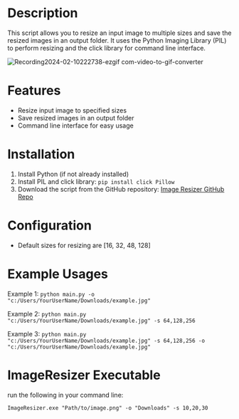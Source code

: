 # Description

This script allows you to resize an input image to multiple sizes and save the resized images in an output folder. It uses the Python Imaging Library (PIL) to perform resizing and the click library for command line interface.

![Recording2024-02-10222738-ezgif com-video-to-gif-converter](https://github.com/DlgshKurd/Image-Resizer/assets/96995162/0931f3d3-a040-4d69-abf6-fc9faaf4f4ea)

# Features

- Resize input image to specified sizes
- Save resized images in an output folder
- Command line interface for easy usage

# Installation

1. Install Python (if not already installed)
2. Install PIL and click library: `pip install click Pillow`
3. Download the script from the GitHub repository: [Image Resizer GitHub Repo](https://github.com/DlgshKurd/Image-Resizer)
   
# Configuration

- Default sizes for resizing are [16, 32, 48, 128]


# Example Usages

Example 1: `python main.py -o "c:/Users/YourUserName/Downloads/example.jpg"`

Example 2: `python main.py "c:/Users/YourUserName/Downloads/example.jpg" -s 64,128,256`

Example 3: `python main.py "c:/Users/YourUserName/Downloads/example.jpg" -s 64,128,256 -o "c:/Users/YourUserName/Downloads/example.jpg"`

# ImageResizer Executable 
 
run the following in your command line: 
 
   `ImageResizer.exe "Path/to/image.png" -o "Downloads" -s 10,20,30`

